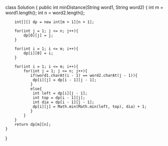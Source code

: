 class Solution {
    public int minDistance(String word1, String word2) {
        int m = word1.length();
        int n = word2.length();

        int[][] dp = new int[m + 1][n + 1];

        for(int j = 1; j <= n; j++){
            dp[0][j] = j;
        }

        for(int i = 1; i <= m; i++){
            dp[i][0] = i;
        }

        for(int i = 1; i <= m; i++){
            for(int j = 1; j <= n; j++){
               if(word1.charAt(i - 1) == word2.charAt(j - 1)){
                dp[i][j] = dp[i - 1][j - 1];
               }
               else{
                int left = dp[i][j - 1];
                int top = dp[i - 1][j];
                int dia = dp[i - 1][j - 1];
                dp[i][j] = Math.min(Math.min(left, top), dia) + 1;
               } 
            }
        }
        return dp[m][n];
    }
}
